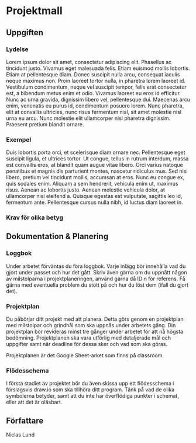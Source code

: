 # Projektmall

## Uppgiften

### Lydelse

Lorem ipsum dolor sit amet, consectetur adipiscing elit. Phasellus ac tincidunt justo. Vivamus eget malesuada felis. Etiam euismod mollis lobortis. Etiam at pellentesque diam. Donec suscipit nulla arcu, consequat iaculis neque maximus non. Proin laoreet tortor nulla, in pharetra lorem laoreet id. Vestibulum condimentum, neque vel suscipit tempor, felis erat consectetur est, a bibendum metus enim et odio. Vivamus laoreet eu eros id efficitur. Nunc ac urna gravida, dignissim libero vel, pellentesque dui. Maecenas arcu enim, venenatis eu purus id, condimentum posuere lorem. Nunc pharetra, elit at convallis ultricies, nunc risus fermentum nisl, sit amet molestie nisl urna eu arcu. Nunc molestie elit ullamcorper nisl pharetra dignissim. Praesent pretium blandit ornare.

### Exempel

Duis lobortis porta orci, et scelerisque diam ornare nec. Pellentesque eget suscipit ligula, et ultrices tortor. Ut congue, tellus in rutrum interdum, massa est convallis eros, at blandit quam augue vitae libero. Orci varius natoque penatibus et magnis dis parturient montes, nascetur ridiculus mus. Sed nisi libero, pretium vel tincidunt mollis, accumsan at eros. Nunc eu congue ex, quis sodales enim. Aliquam a sem hendrerit, vehicula enim ut, maximus risus. Aenean ac lobortis justo. Aenean molestie vehicula dolor, at ullamcorper nisi eleifend a. Quisque egestas est vulputate, sagittis leo id, fermentum ante. Pellentesque cursus nulla nibh, id luctus diam laoreet in.

### Krav för olika betyg

## Dokumentation & Planering

### Loggbok

Under arbetet förväntas du föra loggbok. Varje inlägg bör innehålla vad du gjort under passet och hur det gått. Skriv även gärna om du uppnått någon av milstolparna i projektplaneringen, använd gärna då ID:n för referens. Få gärna med eventuella problem du stött på och hur du löst dem (ifall du gjort det).

### Projektplan

Du påbörjar ditt projekt med att planera. Detta görs genom en projektplan med milstolpar och grindhål som ska uppnås under arbetets gång. Din projektplan bör revideras minst tre gånger under arbetet för att nå högsta bedömning. Projektplanen ska vara utförlig med detaljerade mål och uppgifter samt när deadline för dessa sker och vad som ska göras.

Projektplanen är det Google Sheet-arket som finns på classroom.

### Flödesschema

I första stadiet av projektet bör du även skissa upp ett flödesschema i förslagsvis draw.io som ska tillhöra ditt program. Tänk på vad de olika symbolerna betyder, samt att du inte har överflödiga punkter i schemat, eller att det är oläsbart.

## Författare

Niclas Lund
